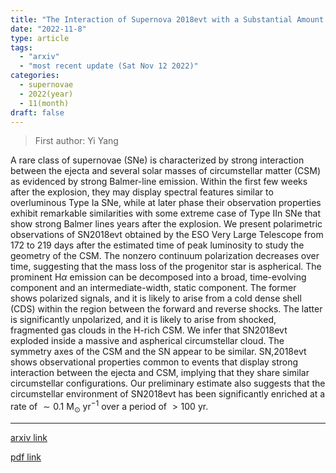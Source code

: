 ```yaml
---
title: "The Interaction of Supernova 2018evt with a Substantial Amount of Circumstellar Matter -- An SN1997cy-like Event"
date: "2022-11-8"
type: article
tags:
  - "arxiv"
  - "most recent update (Sat Nov 12 2022)"
categories:
  - supernovae
  - 2022(year)
  - 11(month)
draft: false
---
```


> First author: Yi Yang

 A rare class of supernovae (SNe) is characterized by strong interaction
between the ejecta and several solar masses of circumstellar matter (CSM) as
evidenced by strong Balmer-line emission. Within the first few weeks after the
explosion, they may display spectral features similar to overluminous Type Ia
SNe, while at later phase their observation properties exhibit remarkable
similarities with some extreme case of Type IIn SNe that show strong Balmer
lines years after the explosion. We present polarimetric observations of
SN2018evt obtained by the ESO Very Large Telescope from 172 to 219 days after
the estimated time of peak luminosity to study the geometry of the CSM. The
nonzero continuum polarization decreases over time, suggesting that the mass
loss of the progenitor star is aspherical. The prominent H$\alpha$ emission can
be decomposed into a broad, time-evolving component and an intermediate-width,
static component. The former shows polarized signals, and it is likely to arise
from a cold dense shell (CDS) within the region between the forward and reverse
shocks. The latter is significantly unpolarized, and it is likely to arise from
shocked, fragmented gas clouds in the H-rich CSM. We infer that SN2018evt
exploded inside a massive and aspherical circumstellar cloud. The symmetry axes
of the CSM and the SN appear to be similar. SN\,2018evt shows observational
properties common to events that display strong interaction between the ejecta
and CSM, implying that they share similar circumstellar configurations. Our
preliminary estimate also suggests that the circumstellar environment of
SN2018evt has been significantly enriched at a rate of $\sim0.1$ M$_\odot$
yr$^{-1}$ over a period of $>100$ yr.

---
[arxiv link](http://arxiv.org/abs/2211.04423v1)

[pdf link](http://arxiv.org/pdf/2211.04423v1)